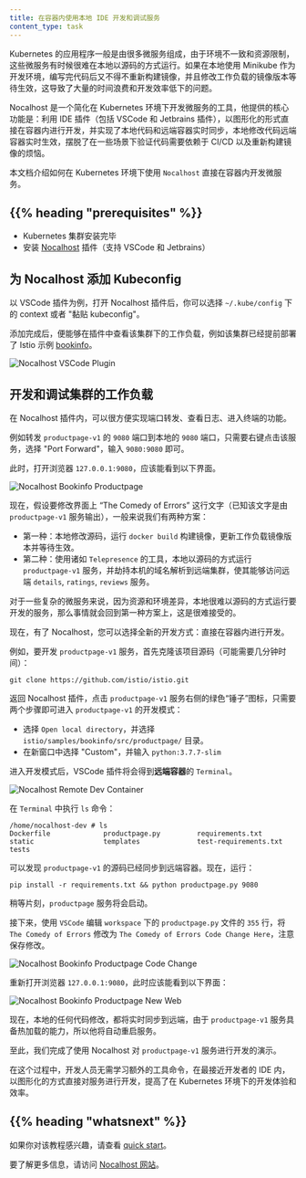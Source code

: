 ```yaml
---
title: 在容器内使用本地 IDE 开发和调试服务
content_type: task
---
```


Kubernetes 的应用程序一般是由很多微服务组成，由于环境不一致和资源限制，这些微服务有时候很难在本地以源码的方式运行。如果在本地使用 Minikube 作为开发环境，编写完代码后又不得不重新构建镜像，并且修改工作负载的镜像版本等待生效，这导致了大量的时间浪费和开发效率低下的问题。

Nocalhost 是一个简化在 Kubernetes 环境下开发微服务的工具，他提供的核心功能是：利用 IDE 插件（包括 VSCode 和 Jetbrains 插件），以图形化的形式直接在容器内进行开发，并实现了本地代码和远端容器实时同步，本地修改代码远端容器实时生效，摆脱了在一些场景下验证代码需要依赖于 CI/CD 以及重新构建镜像的烦恼。

本文档介绍如何在 Kubernetes 环境下使用 `Nocalhost` 直接在容器内开发微服务。

## {{% heading "prerequisites" %}}

* Kubernetes 集群安装完毕
* 安装 [Nocalhost](https://nocalhost.dev/installation/) 插件（支持 VSCode 和 Jetbrains）

## 为 Nocalhost 添加 Kubeconfig

以 VSCode 插件为例，打开 Nocalhost 插件后，你可以选择 `~/.kube/config` 下的 context 或者 "黏贴 kubeconfig"。

添加完成后，便能够在插件中查看该集群下的工作负载，例如该集群已经提前部署了 Istio 示例 [bookinfo](https://raw.githubusercontent.com/istio/istio/release-1.10/samples/bookinfo/platform/kube/bookinfo.yaml)。

![Nocalhost VSCode Plugin](/images/docs/nocalhost-vscode-plugin.png)

## 开发和调试集群的工作负载

在 Nocalhost 插件内，可以很方便实现端口转发、查看日志、进入终端的功能。

例如转发 `productpage-v1` 的 `9080` 端口到本地的 `9080` 端口，只需要右键点击该服务，选择 "Port Forward"，输入 `9080:9080` 即可。

此时，打开浏览器 `127.0.0.1:9080`，应该能看到以下界面。

![Nocalhost Bookinfo Productpage](/images/docs/nocalhost-bookinfo-productpage.png)

现在，假设要修改界面上 “The Comedy of Errors” 这行文字（已知该文字是由 `productpage-v1` 服务输出），一般来说我们有两种方案：

* 第一种：本地修改源码，运行 `docker build` 构建镜像，更新工作负载镜像版本并等待生效。
* 第二种：使用诸如 `Telepresence` 的工具，本地以源码的方式运行 `productpage-v1` 服务，并劫持本机的域名解析到远端集群，使其能够访问远端 `details`, `ratings`, `reviews` 服务。

对于一些复杂的微服务来说，因为资源和环境差异，本地很难以源码的方式运行要开发的服务，那么事情就会回到第一种方案上，这是很难接受的。

现在，有了 Nocalhost，您可以选择全新的开发方式：直接在容器内进行开发。

例如，要开发 `productpage-v1` 服务，首先克隆该项目源码（可能需要几分钟时间）：

```
git clone https://github.com/istio/istio.git
```

返回 Nocalhost 插件，点击 `productpage-v1` 服务右侧的绿色“锤子”图标，只需要两个步骤即可进入 `productpage-v1` 的开发模式：

* 选择 `Open local directory`，并选择 `istio/samples/bookinfo/src/productpage/` 目录。 
* 在新窗口中选择 "Custom"，并输入 `python:3.7.7-slim`

进入开发模式后，VSCode 插件将会得到**远端容器**的 `Terminal`。

![Nocalhost Remote Dev Container](/images/docs/nocalhost-remote-dev-container.png)

在 `Terminal` 中执行 `ls` 命令：

```
/home/nocalhost-dev # ls
Dockerfile             productpage.py         requirements.txt       static                 templates              test-requirements.txt  tests
```

可以发现 `productpage-v1` 的源码已经同步到远端容器。现在，运行：

```
pip install -r requirements.txt && python productpage.py 9080
```

稍等片刻，`productpage` 服务将会启动。

接下来，使用 `VSCode` 编辑 `workspace` 下的 `productpage.py` 文件的 `355` 行，将 `The Comedy of Errors` 修改为 `The Comedy of Errors Code Change Here`，注意保存修改。

![Nocalhost Bookinfo Productpage Code Change](/images/docs/nocalhost-bookinfo-productpage-code-change.png)

重新打开浏览器 `127.0.0.1:9080`，此时应该能看到以下界面：

![Nocalhost Bookinfo Productpage New Web](/images/docs/nocalhost-bookinfo-productpage-new-web.png)

现在，本地的任何代码修改，都将实时同步到远端，由于 `productpage-v1` 服务具备热加载的能力，所以他将自动重启服务。

至此，我们完成了使用 Nocalhost 对 `productpage-v1` 服务进行开发的演示。

在这个过程中，开发人员无需学习额外的工具命令，在最接近开发者的 IDE 内，以图形化的方式直接对服务进行开发，提高了在 Kubernetes 环境下的开发体验和效率。

## {{% heading "whatsnext" %}}

如果你对该教程感兴趣，请查看 [quick start](https://nocalhost.dev/getting-started/)。

要了解更多信息，请访问 [Nocalhost 网站](https://nocalhost.dev)。
